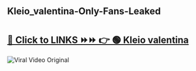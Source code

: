 
 ## Kleio_valentina-Only-Fans-Leaked

# <h2><a href="https://clipsfans.com/Kleio_valentina&ref=git">🔗 Click to LINKS ⏩⏩ 👉 🟢 Kleio valentina </a></h2>

<a href="https://clipsfans.com/Kleio_valentina&ref=git" rel="nofollow" data-target="animated-image.originalLink"><img src="https://i.ibb.co.com/xMMVF88/686577567.gif" alt="Viral Video Original" style="max-width: 100%; display: inline-block;" data-target="animated-image.originalImage"></a>
